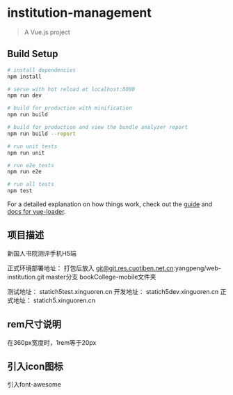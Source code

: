 # institution-management

> A Vue.js project

## Build Setup

``` bash
# install dependencies
npm install

# serve with hot reload at localhost:8080
npm run dev

# build for production with minification
npm run build

# build for production and view the bundle analyzer report
npm run build --report

# run unit tests
npm run unit

# run e2e tests
npm run e2e

# run all tests
npm test
```

For a detailed explanation on how things work, check out the [guide](http://vuejs-templates.github.io/webpack/) and [docs for vue-loader](http://vuejs.github.io/vue-loader).

##  项目描述
  新国人书院测评手机H5端

  正式环境部署地址：
  打包后放入
  git@git.res.cuotiben.net.cn:yangpeng/web-institution.git
  master分支
  bookCollege-mobile文件夹

  测试地址： statich5test.xinguoren.cn
  开发地址： statich5dev.xinguoren.cn
  正式地址： statich5.xinguoren.cn

## rem尺寸说明
   在360px宽度时，1rem等于20px

## 引入icon图标
   引入font-awesome
